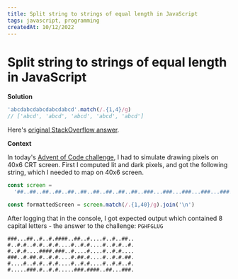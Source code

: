 ```yaml
---
title: Split string to strings of equal length in JavaScript
tags: javascript, programming
createdAt: 10/12/2022
---
```


# Split string to strings of equal length in JavaScript

**Solution**

```javascript
'abcdabcdabcdabcdabcd'.match(/.{1,4}/g)
// ['abcd', 'abcd', 'abcd', 'abcd', 'abcd']
```

Here's [original StackOverflow answer](https://stackoverflow.com/a/8359929/13504198).

**Context**

In today's [Advent of Code challenge](https://adventofcode.com/2022/day/10), I had to simulate drawing pixels on 40x6
CRT screen. First I computed lit and dark pixels, and got the following string, which I needed to map on 40x6 screen.

```js
const screen =
  '##..##..##..##..##..##..##..##..##..##..###...###...###...###...###...###...###.####....####....####....####....####....#####.....#####.....#####.....#####.....######......######......######......###########.......#######.......#######.....'

const formattedScreen = screen.match(/.{1,40}/g).join('\n')
```

After logging that in the console, I got expected output which contained 8 capital letters - the answer to the
challenge: `PGHFGLUG`

```
###...##..#..#.####..##..#....#..#..##..
#..#.#..#.#..#.#....#..#.#....#..#.#..#.
#..#.#....####.###..#....#....#..#.#....
###..#.##.#..#.#....#.##.#....#..#.#.##.
#....#..#.#..#.#....#..#.#....#..#.#..#.
#.....###.#..#.#.....###.####..##...###.
```
